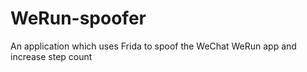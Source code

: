 # WeRun-spoofer
An application which uses Frida to spoof the WeChat WeRun app and increase step count
